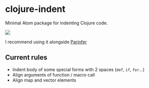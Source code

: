 # clojure-indent

Minimal Atom package for indenting Clojure code.

![](https://media.giphy.com/media/3oKIPAChvvX4BP53kQ/giphy.gif)

I recommend using it alongside [Parinfer](https://atom.io/packages/parinfer)

## Current rules
*  Indent body of some special forms with 2 spaces (`def`, `if`, `for`...)
*  Align arguments of function / macro call
*  Align map and vector elements
